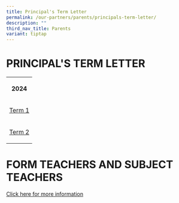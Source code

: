 ```yaml
---
title: Principal's Term Letter
permalink: /our-partners/parents/principals-term-letter/
description: ""
third_nav_title: Parents
variant: tiptap
---
```

<h1><strong>PRINCIPAL'S TERM LETTER</strong></h1>
<table style="minWidth: 25px">
<colgroup>
<col>
</colgroup>
<tbody>
<tr>
<th rowspan="1" colspan="1">
<p>2024</p>
</th>
</tr>
<tr>
<td rowspan="1" colspan="1">
<p><a href="/files/Term Letters/2024/term 1 letter 2024.pdf" rel="noopener noreferrer nofollow" target="_blank">Term 1</a>
</p>
</td>
</tr>
<tr>
<td rowspan="1" colspan="1">
<p><a href="/files/Term Letters/2024/Term_2_Letter_2024.pdf" rel="noopener noreferrer nofollow" target="_blank">Term 2</a>
</p>
</td>
</tr>
</tbody>
</table>
<p></p>
<h1><strong>FORM TEACHERS AND SUBJECT TEACHERS</strong></h1>
<p><a href="/files/Semester 2 2024/Form_teachers_and_subject_teachers.pdf" rel="noopener noreferrer nofollow" target="_blank">Click here for more information</a>
</p>
<p></p>